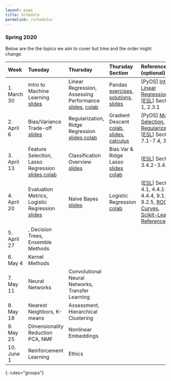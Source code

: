```yaml
---
layout: page
title: Schedule
permalink: /schedule/
---
```



### Spring 2020

Below are the the topics we aim to cover but time and the order might change.


| Week          | Tuesday       | Thursday   | Thursday Section | References  (optional)| Assignment  |
|:--------------|:--------------------|:-------------------|:-------------------|:-------------|:------------
|1. March 30 |Intro to Machine Learning<br>[slides](https://canvas.uw.edu/courses/1371982/files/folder/Lectures/lec1?preview=63527606)| Linear Regression, Assessing Performance <br> [slides](https://canvas.uw.edu/courses/1371982/files/folder/Lectures/lec02?preview=63576180), [colab](https://colab.research.google.com/drive/1zHaXZnh35ab99puBpj8Gpik7GGo0Qh9M)| Pandas<br>[exercises](https://drive.google.com/a/uw.edu/file/d/1RCUHIos_-Rvk9wwj_G24rFmpQe3veC55/view?usp=sharing), [solutions](https://drive.google.com/a/uw.edu/file/d/1wXMMJQnaXvMr_1pnU23JD0NK8_LJ_TvW/view?usp=sharing), [slides](https://canvas.uw.edu/courses/1371982/files/folder/Labs/lab1?preview=63588246)| [PyDS] [Intro](https://jakevdp.github.io/PythonDataScienceHandbook/05.01-what-is-machine-learning.html), [Linear Regression](https://jakevdp.github.io/PythonDataScienceHandbook/05.06-linear-regression.html); [[ESL](https://web.stanford.edu/~hastie/Papers/ESLII.pdf)] Section 1, 2.3.1 |[HW0]({{base.url}}../homework#HW0) due April 8th|
|2. April 6| Bias/Variance Trade-off <br> [slides](https://canvas.uw.edu/courses/1371982/files/folder/Lectures/lec03)| Regularization, Ridge Regression<br>[slides](https://canvas.uw.edu/courses/1371982/files/folder/Lectures/lec04),[colab](https://colab.research.google.com/drive/1F1C-nhmiZISCFpNCVMIeSjclZo8DhA_6)|Gradient Descent<br>[colab](https://drive.google.com/a/uw.edu/file/d/1DMQjNNLQKxlXmlpVOVayRNIq-Wzcd0LK/view?usp=sharing),<br>[slides](https://canvas.uw.edu/courses/1371982/files/folder/Labs/lab2?preview=63815132),<br> [calculus](https://www.khanacademy.org/math/multivariable-calculus/applications-of-multivariable-derivatives/optimizing-multivariable-functions/a/maximums-minimums-and-saddle-points) |[PyDS] [Model Selection](https://jakevdp.github.io/PythonDataScienceHandbook/05.03-hyperparameters-and-model-validation.html), [Regularization](https://jakevdp.github.io/PythonDataScienceHandbook/05.06-linear-regression.html#Regularization); [[ESL](https://web.stanford.edu/~hastie/Papers/ESLII.pdf)] Section 7.1-7.4, 3.4.1 | [HW1]({{base.url}}../homework#HW1) due April 15th|
|3. April 13| Feature Selection, Lasso Regression <br> [slides](https://canvas.uw.edu/courses/1371982/files/folder/Lectures/lec05),[colab](https://colab.research.google.com/drive/1ok6Ze8Fqs2T4L1LVpbSHfn0e9cAppczb)| Classification Overview <br>[slides](https://canvas.uw.edu/courses/1371982/files/folder/Lectures/lec06)  | Bias Var & Ridge Lasso<br>[slides](https://drive.google.com/open?id=1sTyaU0nakDqTyNL_fb7tgnPecnCRstpF)<br> [colab](https://drive.google.com/open?id=1_a9NSS535Pa_S1umDpQffPKD64mcaNAm)|[[ESL](https://web.stanford.edu/~hastie/Papers/ESLII.pdf)]  Section 3.4.2-3.4.3 | [HW2]({{base.url}}../homework#HW2) due April 22th |
|4. April 20| Evaluation Metrics, Logistic Regression <br>[slides](https://canvas.uw.edu/courses/1371982/files/folder/Lectures/lec07)| Naive Bayes <br>[slides](https://canvas.uw.edu/courses/1371982/files/folder/Lectures/lec08)| Logistic Regression [colab](https://drive.google.com/a/uw.edu/file/d/1KPoOacrsV4OC08MOclw2UZywOjRlnQJF/view?usp=sharing) |[[ESL](https://web.stanford.edu/~hastie/Papers/ESLII.pdf)] Section 4.1, 4.4.1-4.4.4, 9.1.2, 9.2.5, [ROC/PR Curves](https://www.biostat.wisc.edu/~page/rocpr.pdf), [Scikit-Learn Reference](https://scikit-learn.org/stable/auto_examples/model_selection/plot_precision_recall.html)|[HW3]({{base.url}}../homework#HW3) due April 29th |
|5. April 27| , Decision Trees, Ensemble Methods | 
|6. May 4 |Kernel Methods| 
|7. May 11| Neural Networks| Convolutional Neural Networks, Transfer Learning|
|8. May 18| Nearest Neighbors, K-means | Assessment, Hierarchical Clustering
|9. May 25|Dimensionality Reduction <br> PCA, NMF| Nonlinear Embeddings
|10. June 1 |Reinforcement Learning | Ethics|

{: rules="groups"}

